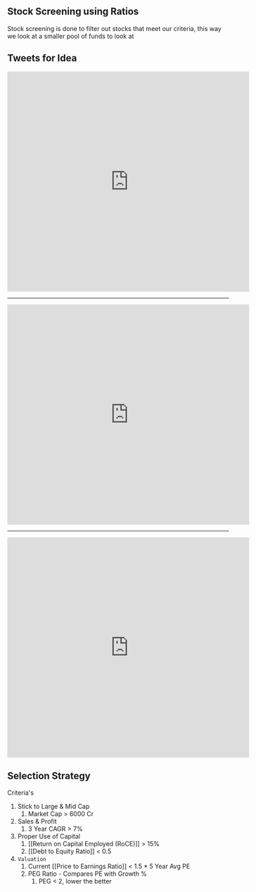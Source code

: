 ## Stock Screening using Ratios

Stock screening is done to filter out stocks that meet our criteria, this way we look at a smaller pool of funds to look at

## Tweets for Idea

<iframe border=0 frameborder=0 height=500 width=550  
 src="https://twitter.com/BlogJulianKomar/status/1368336853900857344"></iframe>

---
<iframe border=0 frameborder=0 height=500 width=550  
 src="https://twitter.com/MashraniVivek/status/1342153366961471488?s=08"></iframe>
 
---
<iframe border=0 frameborder=0 height=500 width=550  
 src="https://twitter.com/Stockstudy8/status/1427300364819210248?s=20"></iframe>
 
 

## Selection Strategy

Criteria's

1. Stick to Large & Mid Cap
	1. Market Cap > 6000 Cr
2. Sales & Profit
	1. 3 Year CAGR > 7%
3. Proper Use of Capital
	1. [[Return on Capital Employed (RoCE)]] > 15%
	2. [[Debt to Equity Ratio]] < 0.5
4. `Valuation`
	1. Current [[Price to Earnings Ratio]] < 1.5 * 5 Year Avg PE 
	2.  PEG Ratio - Compares PE with Growth %
		1.  PEG < 2, lower the better